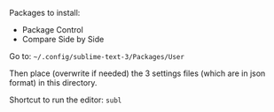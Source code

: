 Packages to install:

- Package Control
- Compare Side by Side

Go to: ```~/.config/sublime-text-3/Packages/User```

Then place (overwrite if needed) the 3 settings files (which are in json format) in this directory.

Shortcut to run the editor: ```subl ```
